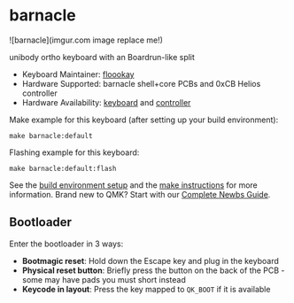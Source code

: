 # barnacle

![barnacle](imgur.com image replace me!)

unibody ortho keyboard with an Boardrun-like split

* Keyboard Maintainer: [floookay](https://github.com/floookay)
* Hardware Supported: barnacle shell+core PCBs and 0xCB Helios controller
* Hardware Availability: [keyboard](https://github.com/floookay/barnacle) and [controller](https://keeb.supply/products/0xcb-helios)

Make example for this keyboard (after setting up your build environment):

    make barnacle:default

Flashing example for this keyboard:

    make barnacle:default:flash

See the [build environment setup](https://docs.qmk.fm/#/getting_started_build_tools) and the [make instructions](https://docs.qmk.fm/#/getting_started_make_guide) for more information. Brand new to QMK? Start with our [Complete Newbs Guide](https://docs.qmk.fm/#/newbs).

## Bootloader

Enter the bootloader in 3 ways:

* **Bootmagic reset**: Hold down the Escape key and plug in the keyboard
* **Physical reset button**: Briefly press the button on the back of the PCB - some may have pads you must short instead
* **Keycode in layout**: Press the key mapped to `QK_BOOT` if it is available
